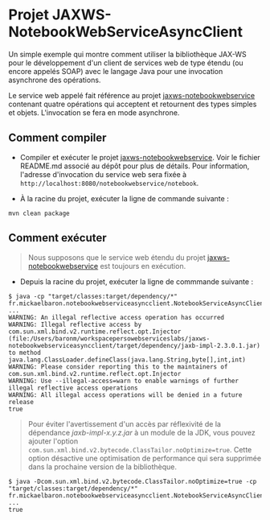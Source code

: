 # Projet JAXWS-NotebookWebServiceAsyncClient

Un simple exemple qui montre comment utiliser la bibliothèque JAX-WS pour le développement d'un client de services web de type étendu (ou encore appelés SOAP) avec le langage Java pour une invocation asynchrone des opérations.

Le service web appelé fait référence au projet [jaxws-notebookwebservice](https://github.com/mickaelbaron/jaxws-notebookwebservice) contenant quatre opérations qui acceptent et retournent des types simples et objets. L'invocation se fera en mode asynchrone.

## Comment compiler

* Compiler et exécuter le projet [jaxws-notebookwebservice](https://github.com/mickaelbaron/jaxws-notebookwebservice). Voir le fichier README.md associé au dépôt pour plus de détails. Pour information, l'adresse d'invocation du service web sera fixée à `http://localhost:8080/notebookwebservice/notebook`.

* À la racine du projet, exécuter la ligne de commande suivante :

```shellscript
mvn clean package
```

## Comment exécuter

> Nous supposons que le service web étendu du projet [jaxws-notebookwebservice](https://github.com/mickaelbaron/jaxws-notebookwebservice) est toujours en exécution.

* Depuis la racine du projet, exécuter la ligne de commmande suivante :

```shellscript
$ java -cp "target/classes:target/dependency/*" fr.mickaelbaron.notebookwebserviceasyncclient.NotebookServiceAsyncClient
...
WARNING: An illegal reflective access operation has occurred
WARNING: Illegal reflective access by com.sun.xml.bind.v2.runtime.reflect.opt.Injector (file:/Users/baronm/workspacepersowebserviceslabs/jaxws-notebookwebserviceasyncclient/target/dependency/jaxb-impl-2.3.0.1.jar) to method java.lang.ClassLoader.defineClass(java.lang.String,byte[],int,int)
WARNING: Please consider reporting this to the maintainers of com.sun.xml.bind.v2.runtime.reflect.opt.Injector
WARNING: Use --illegal-access=warn to enable warnings of further illegal reflective access operations
WARNING: All illegal access operations will be denied in a future release
true
```

> Pour éviter l'avertissement d'un accès par réflexivité de la dépendance _jaxb-impl-x.y.z.jar_ à un module de la JDK, vous pouvez ajouter l'option `com.sun.xml.bind.v2.bytecode.ClassTailor.noOptimize=true`. Cette option désactive une optimisation de performance qui sera supprimée dans la prochaine version de la bibliothèque.

```shellscript
$ java -Dcom.sun.xml.bind.v2.bytecode.ClassTailor.noOptimize=true -cp "target/classes:target/dependency/*" fr.mickaelbaron.notebookwebserviceasyncclient.NotebookServiceAsyncClient
...
true
```
